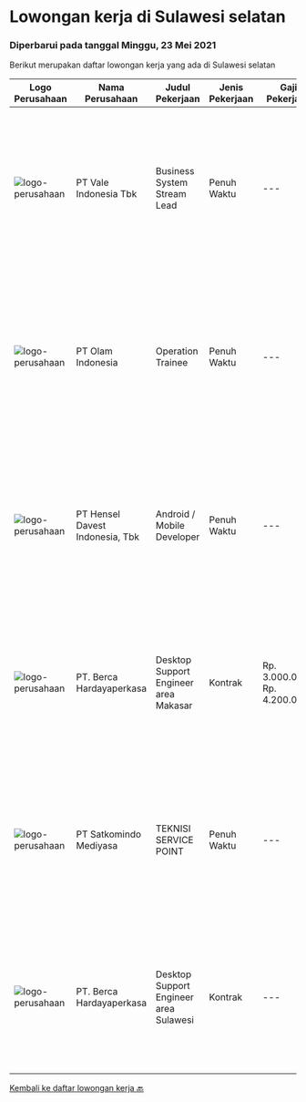
  # Lowongan kerja di Sulawesi selatan

  ### Diperbarui pada tanggal Minggu, 23 Mei 2021

  Berikut merupakan daftar lowongan kerja yang ada di Sulawesi selatan

  |Logo Perusahaan | Nama Perusahaan | Judul Pekerjaan | Jenis Pekerjaan | Gaji Pekerjaan | Lokasi | Deskripsi | Tanggal diunggah | Pranala |
  | -------------- | --------------- | --------------- | --------- | --------- | -------------- | ------- | ----------- | ----------- |
  |![logo-perusahaan](https://image-service-cdn.seek.com.au/60103aff7c17273f34198bccd31b0720f3e37570/ee4dce1061f3f616224767ad58cb2fc751b8d2dc)|PT Vale Indonesia Tbk|Business System Stream Lead|Penuh Waktu|---|Sulawesi Selatan|Purpose of the Role:Ensure the all business processes in its area is completed immediately by measure and analyze current process, formulate process...|Kamis, 20 Mei 2021|https://www.jobstreet.co.id/id/job/business-system-stream-lead-3534686?token=0~1fa31bad-f9ce-458e-9539-b20fa8c1badd&sectionRank=1&jobId=jobstreet-id-job-3534686|
|![logo-perusahaan](https://image-service-cdn.seek.com.au/1b3a5c94ec98d96bf4fb9ef908e05ea937216654/ee4dce1061f3f616224767ad58cb2fc751b8d2dc)|PT Olam Indonesia|Operation Trainee|Penuh Waktu|---|Makassar|POSITION SUMMARY This Operations Trainee Program is designed for Master Management University Fresh Graduates who want to learn and start their career...|Selasa, 18 Mei 2021|https://www.jobstreet.co.id/id/job/operation-trainee-3531485?token=0~1fa31bad-f9ce-458e-9539-b20fa8c1badd&sectionRank=2&jobId=jobstreet-id-job-3531485|
|![logo-perusahaan](https://image-service-cdn.seek.com.au/4b7144cb6b457731b0550005e5a810050d5e2d3b/ee4dce1061f3f616224767ad58cb2fc751b8d2dc)|PT Hensel Davest Indonesia, Tbk|Android / Mobile Developer|Penuh Waktu|---|Makassar|Kualifikasi : Latar belakang pendidikan minimal S1 Teknik Informatika atau setara Memiliki pengalaman minimal 1 tahun di bidang yang sama Menguasai...|Kamis, 20 Mei 2021|https://www.jobstreet.co.id/id/job/android-mobile-developer-3524704?token=0~1fa31bad-f9ce-458e-9539-b20fa8c1badd&sectionRank=3&jobId=jobstreet-id-job-3524704|
|![logo-perusahaan](https://image-service-cdn.seek.com.au/0c900ac2b5b1a2cf9bee651ce5d069e68ff14c92/ee4dce1061f3f616224767ad58cb2fc751b8d2dc)|PT. Berca Hardayaperkasa|Desktop Support Engineer area Makasar|Kontrak|Rp. 3.000.000-Rp. 4.200.000|Makassar|Delivery the implementation and provide PC, Printer, and Networking. Analyze and diagnose technical issues and give fast problem resolution Technical...|Kamis, 13 Mei 2021|https://www.jobstreet.co.id/id/job/desktop-support-engineer-area-makasar-3523406?token=0~1fa31bad-f9ce-458e-9539-b20fa8c1badd&sectionRank=4&jobId=jobstreet-id-job-3523406|
|![logo-perusahaan](https://image-service-cdn.seek.com.au/dfc8d2d9ebab8167b33da819549bcb5c21800e2b/ee4dce1061f3f616224767ad58cb2fc751b8d2dc)|PT Satkomindo Mediyasa|TEKNISI SERVICE POINT|Penuh Waktu|---|Makassar|Kualifikasi : Usia minimal 18 tahun, maksimal 35 tahun Pendidikan min SMK Teknik Komputer Jaringan, Telekomunikasi Jurusan Transmisi Radio Memiliki...|Senin, 10 Mei 2021|https://www.jobstreet.co.id/id/job/teknisi-service-point-3528375?token=0~1fa31bad-f9ce-458e-9539-b20fa8c1badd&sectionRank=5&jobId=jobstreet-id-job-3528375|
|![logo-perusahaan](https://image-service-cdn.seek.com.au/0c900ac2b5b1a2cf9bee651ce5d069e68ff14c92/ee4dce1061f3f616224767ad58cb2fc751b8d2dc)|PT. Berca Hardayaperkasa|Desktop Support Engineer area Sulawesi|Kontrak|---|Makassar|Delivery the implementation and provide PC, Printer, and Networking. Analyze and diagnose technical issues and give fast problem resolution Technical...|Minggu, 09 Mei 2021|https://www.jobstreet.co.id/id/job/desktop-support-engineer-area-sulawesi-3520882?token=0~1fa31bad-f9ce-458e-9539-b20fa8c1badd&sectionRank=6&jobId=jobstreet-id-job-3520882|


  [Kembali ke daftar lowongan kerja 🔙](../README.md#daftar-lowongan-kerja)
  